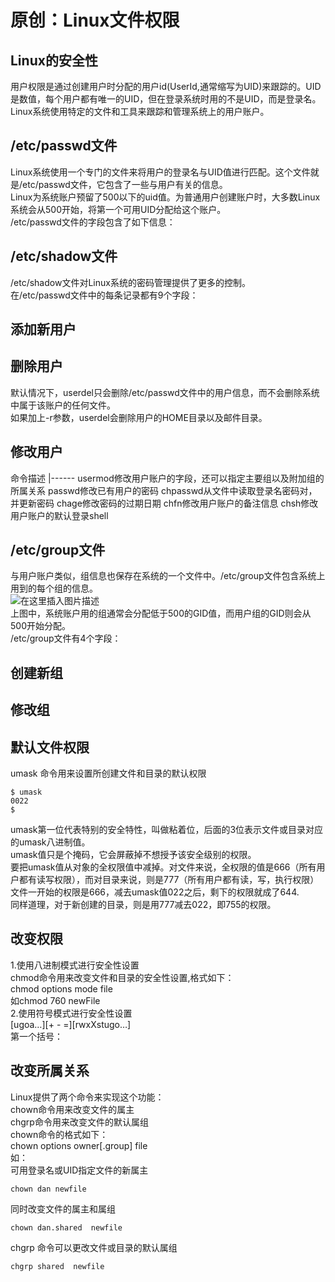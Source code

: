 # 原创：Linux文件权限

## Linux的安全性

用户权限是通过创建用户时分配的用户id(UserId,通常缩写为UID)来跟踪的。UID是数值，每个用户都有唯一的UID，但在登录系统时用的不是UID，而是登录名。<br/>
Linux系统使用特定的文件和工具来跟踪和管理系统上的用户账户。

## /etc/passwd文件

Linux系统使用一个专门的文件来将用户的登录名与UID值进行匹配。这个文件就是/etc/passwd文件，它包含了一些与用户有关的信息。<br/>
Linux为系统账户预留了500以下的uid值。为普通用户创建账户时，大多数Linux系统会从500开始，将第一个可用UID分配给这个账户。<br/>
/etc/passwd文件的字段包含了如下信息：

## /etc/shadow文件

/etc/shadow文件对Linux系统的密码管理提供了更多的控制。<br/>
在/etc/passwd文件中的每条记录都有9个字段：

## 添加新用户

## 删除用户

默认情况下，userdel只会删除/etc/passwd文件中的用户信息，而不会删除系统中属于该账户的任何文件。<br/>
如果加上-r参数，userdel会删除用户的HOME目录以及邮件目录。

## 修改用户

<th align="center">命令</th><th align="left">描述</th>
|------
<td align="center">usermod</td><td align="left">修改用户账户的字段，还可以指定主要组以及附加组的所属关系</td>
<td align="center">passwd</td><td align="left">修改已有用户的密码</td>
<td align="center">chpasswd</td><td align="left">从文件中读取登录名密码对，并更新密码</td>
<td align="center">chage</td><td align="left">修改密码的过期日期</td>
<td align="center">chfn</td><td align="left">修改用户账户的备注信息</td>
<td align="center">chsh</td><td align="left">修改用户账户的默认登录shell</td>

## /etc/group文件

与用户账户类似，组信息也保存在系统的一个文件中。/etc/group文件包含系统上用到的每个组的信息。<br/>
<img alt="在这里插入图片描述" src="https://img-blog.csdnimg.cn/20190913094800920.png?x-oss-process=image/watermark,type_ZmFuZ3poZW5naGVpdGk,shadow_10,text_aHR0cHM6Ly9ibG9nLmNzZG4ubmV0L3poZW5nZG9uZzEyMzQ1,size_16,color_FFFFFF,t_70"/><br/>
上图中，系统账户用的组通常会分配低于500的GID值，而用户组的GID则会从500开始分配。<br/>
/etc/group文件有4个字段：

## 创建新组

## 修改组

## 默认文件权限

umask 命令用来设置所创建文件和目录的默认权限

```
$ umask
0022
$

```

umask第一位代表特别的安全特性，叫做粘着位，后面的3位表示文件或目录对应的umask八进制值。<br/>
umask值只是个掩码，它会屏蔽掉不想授予该安全级别的权限。<br/>
要把umask值从对象的全权限值中减掉。对文件来说，全权限的值是666（所有用户都有读写权限），而对目录来说，则是777（所有用户都有读，写，执行权限）<br/>
文件一开始的权限是666，减去umask值022之后，剩下的权限就成了644.<br/>
同样道理，对于新创建的目录，则是用777减去022，即755的权限。

## 改变权限

1.使用八进制模式进行安全性设置<br/>
chmod命令用来改变文件和目录的安全性设置,格式如下：<br/>
chmod  options   mode  file<br/>
如chmod  760  newFile<br/>
2.使用符号模式进行安全性设置<br/>
[ugoa…][+ - =][rwxXstugo…]<br/>
第一个括号：

## 改变所属关系

Linux提供了两个命令来实现这个功能：<br/>
chown命令用来改变文件的属主<br/>
chgrp命令用来改变文件的默认属组<br/>
chown命令的格式如下：<br/>
chown  options  owner[.group]  file<br/>
如：<br/>
可用登录名或UID指定文件的新属主

```
chown dan newfile

```

同时改变文件的属主和属组

```
chown dan.shared  newfile

```

chgrp 命令可以更改文件或目录的默认属组

```
chgrp shared  newfile

```

